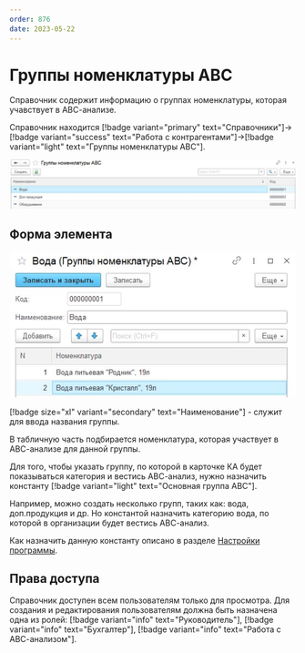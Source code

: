 ```yaml
---
order: 876
date: 2023-05-22
---
```

# Группы номенклатуры АВС

Справочник содержит информацию о группах номенклатуры, которая учавствует в АВС-анализе.

Справочник находится [!badge variant="primary" text="Справочники"]->[!badge variant="success" text="Работа с контрагентами"]->[!badge variant="light" text="Группы номенклатуры АВС"].

![Форма списка группы номенклатуры АВС](/images/Форма_списка_группы_АВС.jpg)

## Форма элемента

![](/images/Форма_элемента_группы_АВС.jpg)

[!badge size="xl" variant="secondary" text="Наименование"] - служит для ввода названия группы.

В табличную часть подбирается номенклатура, которая участвует в АВС-анализе для данной группы.


Для того, чтобы указать группу, по которой в карточке КА будет показываться категория и вестись АВС-анализ, нужно назначить константу [!badge variant="light" text="Основная группа АВС"]. 

Например, можно создать несколько групп, таких как: вода, доп.продукция и др. Но константой назначить категорию вода, по которой в организации будет вестись АВС-анализ.

Как назначить данную константу описано в разделе [Настройки программы](/1-руководство-администратора/настройки-программы/2-сервисные/).

## Права доступа

Справочник доступен всем пользователям только для просмотра. Для создания и редактирования пользователям должна быть назначена одна из ролей: [!badge variant="info" text="Руководитель"], [!badge variant="info" text="Бухгалтер"], [!badge variant="info" text="Работа с АВС-анализом"].

